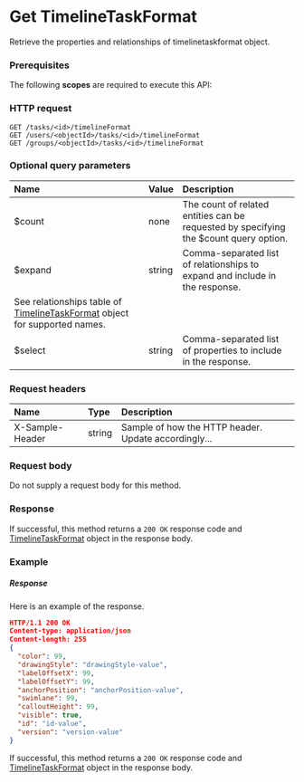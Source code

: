 # Get TimelineTaskFormat

Retrieve the properties and relationships of timelinetaskformat object.
### Prerequisites
The following **scopes** are required to execute this API: 
### HTTP request
<!-- { "blockType": "ignored" } -->
```http
GET /tasks/<id>/timelineFormat
GET /users/<objectId>/tasks/<id>/timelineFormat
GET /groups/<objectId>/tasks/<id>/timelineFormat
```
### Optional query parameters
|Name|Value|Description|
|:---------------|:--------|:-------|
|$count|none|The count of related entities can be requested by specifying the $count query option.|
|$expand|string|Comma-separated list of relationships to expand and include in the response. 
See relationships table of [TimelineTaskFormat](../resources/timelinetaskformat.md) object for supported names. |
|$select|string|Comma-separated list of properties to include in the response.|

### Request headers
| Name       | Type | Description|
|:-----------|:------|:----------|
| X-Sample-Header  | string  | Sample of how the HTTP header. Update accordingly...|

### Request body
Do not supply a request body for this method.
### Response
If successful, this method returns a `200 OK` response code and [TimelineTaskFormat](../resources/timelinetaskformat.md) object in the response body.
### Example
##### Response
Here is an example of the response.
<!-- {
  "blockType": "response",
  "truncated": false,
  "@odata.type": "timelinetaskformat"
} -->
```json
HTTP/1.1 200 OK
Content-type: application/json
Content-length: 255
{
  "color": 99,
  "drawingStyle": "drawingStyle-value",
  "labelOffsetX": 99,
  "labelOffsetY": 99,
  "anchorPosition": "anchorPosition-value",
  "swimlane": 99,
  "calloutHeight": 99,
  "visible": true,
  "id": "id-value",
  "version": "version-value"
}
```
If successful, this method returns a `200 OK` response code and [TimelineTaskFormat](../resources/timelinetaskformat.md) object in the response body.

<!-- uuid: af45c6d3-5223-42bc-83f4-ca4c302ba3a0
2015-10-16 09:51:20 UTC -->
<!-- {
  "type": "#page.annotation",
  "description": "Get TimelineTaskFormat",
  "keywords": "",
  "section": "documentation",
  "tocPath": ""
}-->